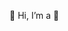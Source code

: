 👋 Hi, I’m a 🦆

<!---
Lqp1/Lqp1 is a ✨ special ✨ repository because its `README.md` (this file) appears on your GitHub profile.
You can click the Preview link to take a look at your changes.
--->
